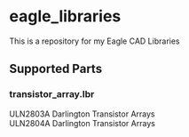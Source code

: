# eagle_libraries
This is a repository for my Eagle CAD Libraries

## Supported Parts
### transistor_array.lbr
ULN2803A Darlington Transistor Arrays
<br>
ULN2804A Darlington Transistor Arrays
